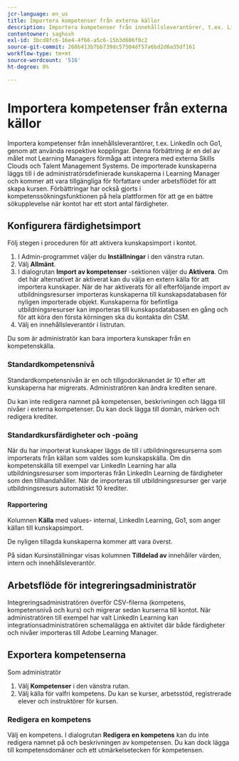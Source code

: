 ```yaml
---
jcr-language: en_us
title: Importera kompetenser från externa källor
description: Importera kompetenser från innehållsleverantörer, t.ex. LinkedIn och Go1, genom att använda respektive kopplingar.  De importerade kunskaperna läggs till i de administratörsdefinierade kunskaperna i Learning Manager och kommer att vara tillgängliga för författare under arbetsflödet för att skapa kursen.
contentowner: saghosh
exl-id: 3bcd8fc6-16e4-4f66-a5c6-15b3d606f0c2
source-git-commit: 260b413b7bb739dc57504df57a6bd2d6a35df161
workflow-type: tm+mt
source-wordcount: '516'
ht-degree: 0%

---
```


# Importera kompetenser från externa källor

Importera kompetenser från innehållsleverantörer, t.ex. LinkedIn och Go1, genom att använda respektive kopplingar. Denna förbättring är en del av målet mot Learning Managers förmåga att integrera med externa Skills Clouds och Talent Management Systems. De importerade kunskaperna läggs till i de administratörsdefinierade kunskaperna i Learning Manager och kommer att vara tillgängliga för författare under arbetsflödet för att skapa kursen. Förbättringar har också gjorts i kompetenssökningsfunktionen på hela plattformen för att ge en bättre sökupplevelse när kontot har ett stort antal färdigheter.

## Konfigurera färdighetsimport

Följ stegen i proceduren för att aktivera kunskapsimport i kontot.

1. I Admin-programmet väljer du **Inställningar** i den vänstra rutan.
1. Välj **Allmänt**.
1. I dialogrutan **Import av kompetenser** -sektionen väljer du **Aktivera**. Om det här alternativet är aktiverat kan du välja en extern källa för att importera kunskaper. När de har aktiverats för all efterföljande import av utbildningsresurser importeras kunskaperna till kunskapsdatabasen för nyligen importerade objekt. Kunskaperna för befintliga utbildningsresurser kan importeras till kunskapsdatabasen en gång och för att köra den första körningen ska du kontakta din CSM.
1. Välj en innehållsleverantör i listrutan.

Du som är administratör kan bara importera kunskaper från en kompetenskälla.

### Standardkompetensnivå

Standardkompetensnivån är en och tillgodoräknandet är 10 efter att kunskaperna har migrerats. Administratören kan ändra krediten senare.

Du kan inte redigera namnet på kompetensen, beskrivningen och lägga till nivåer i externa kompetenser. Du kan dock lägga till domän, märken och redigera krediter.

### Standardkursfärdigheter och -poäng

När du har importerat kunskaper läggs de till i utbildningsresurserna som importerats från källan som valdes som kunskapskälla. Om din kompetenskälla till exempel var LinkedIn Learning har alla utbildningsresurser som importeras från LinkedIn Learning de färdigheter som den tillhandahåller. När de importeras till utbildningsresurser ger varje utbildningsresurs automatiskt 10 krediter.

#### Rapportering

Kolumnen **Källa** med values- internal, LinkedIn Learning, Go1, som anger källan till kunskapsimport.

De nyligen tillagda kunskaperna kommer att vara överst.

På sidan Kursinställningar visas kolumnen **Tilldelad av** innehåller värden, intern och innehållsleverantör.


## Arbetsflöde för integreringsadministratör

Integreringsadministratören överför CSV-filerna (kompetens, kompetensnivå och kurs) och migrerar sedan kurserna till kontot. När administratören till exempel har valt LinkedIn Learning kan integrationsadministratören schemalägga en aktivitet där både färdigheter och nivåer importeras till Adobe Learning Manager.

## Exportera kompetenserna

Som administratör

1. Välj **Kompetenser** i den vänstra rutan.
1. Välj källa för valfri kompetens. Du kan se kurser, arbetsstöd, registrerade elever och instruktörer för kursen.

### Redigera en kompetens

Välj en kompetens. I dialogrutan **Redigera en kompetens** kan du inte redigera namnet på och beskrivningen av kompetensen. Du kan dock lägga till kompetensdomäner och ett utmärkelsetecken för kompetensen.
